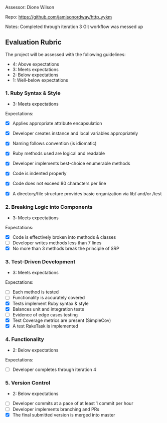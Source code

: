 Assessor: Dione Wilson

Repo: https://github.com/jamisonordway/http_yykm

Notes:
 Completed through iteration 3
 Git workflow was messed up

## Evaluation Rubric

The project will be assessed with the following guidelines:

* 4: Above expectations
* 3: Meets expectations
* 2: Below expectations
* 1: Well-below expectations

### 1. Ruby Syntax & Style
  * 3: Meets expectations

Expectations:

- [x] Applies appropriate attribute encapsulation  
- [x] Developer creates instance and local variables appropriately
- [x] Naming follows convention (is idiomatic)
- [x] Ruby methods used are logical and readable  
- [x] Developer implements best-choice enumerable methods
- [x] Code is indented properly
- [x] Code does not exceed 80 characters per line
- [x] A directory/file structure provides basic organization via lib/ and/or /test


### 2. Breaking Logic into Components
  * 3: Meets expectations

Expectations:

- [x] Code is effectively broken into methods & classes
- [ ] Developer writes methods less than 7 lines
- [x] No more than 3 methods break the principle of SRP

### 3. Test-Driven Development
  * 3: Meets expectations

Expectations:

- [ ] Each method is tested  
- [ ] Functionality is accurately covered
- [x] Tests implement Ruby syntax & style   
- [x] Balances unit and integration tests
- [ ] Evidence of edge cases testing
- [x] Test Coverage metrics are present (SimpleCov)
- [x] A test RakeTask is implemented

### 4. Functionality
  * 2: Below expectations
  
Expectations:

- [ ] Developer completes through iteration 4

### 5. Version Control 
 * 2: Below expectations

- [ ] Developer commits at a pace of at least 1 commit per hour
- [ ] Developer implements branching and PRs
- [x] The final submitted version is merged into master
